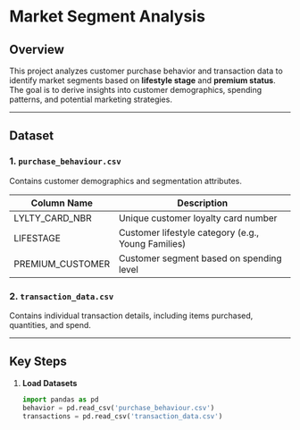 # Market Segment Analysis

## Overview
This project analyzes customer purchase behavior and transaction data to identify market segments based on **lifestyle stage** and **premium status**.  
The goal is to derive insights into customer demographics, spending patterns, and potential marketing strategies.

---

## Dataset
### 1. `purchase_behaviour.csv`
Contains customer demographics and segmentation attributes.

| Column Name       | Description                                          |
|-------------------|------------------------------------------------------|
| LYLTY_CARD_NBR    | Unique customer loyalty card number                  |
| LIFESTAGE         | Customer lifestyle category (e.g., Young Families)   |
| PREMIUM_CUSTOMER  | Customer segment based on spending level             |

### 2. `transaction_data.csv`
Contains individual transaction details, including items purchased, quantities, and spend.

---

## Key Steps
1. **Load Datasets**  
   ```python
   import pandas as pd
   behavior = pd.read_csv('purchase_behaviour.csv')
   transactions = pd.read_csv('transaction_data.csv')
